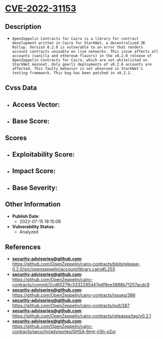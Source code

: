 
# [CVE-2022-31153](https://github.com/OpenZeppelin/cairo-contracts/blob/release-0.2.0/src/openzeppelin/account/library.cairo#L203)

## Description

- `OpenZeppelin Contracts for Cairo is a library for contract development written in Cairo for StarkNet, a decentralized ZK Rollup. Version 0.2.0 is vulnerable to an error that renders account contracts unusable on live networks. This issue affects all accounts (vanilla and ethereum flavors) in the v0.2.0 release of OpenZeppelin Contracts for Cairo, which are not whitelisted on StarkNet mainnet. Only goerli deployments of v0.2.0 accounts are affected. This faulty behavior is not observed in StarkNet's testing framework. This bug has been patched in v0.2.1.`

## Cvss Data

- **Access Vector**:
  - 
- **Base Score**:
  - 

## Scores

- **Exploitability Score**:
  - 
- **Impact Score**:
  - 
- **Base Severity**:
  - 

## Other Information

- **Publish Date**:
  - 2022-07-15 18:15:08
- **Vulnerability Status**:
  - Analyzed

## References

- **security-advisories@github.com**: https://github.com/OpenZeppelin/cairo-contracts/blob/release-0.2.0/src/openzeppelin/account/library.cairo#L203
- **security-advisories@github.com**: https://github.com/OpenZeppelin/cairo-contracts/commit/2cd60279c3332285d47edf9ee3888b71257acdc9
- **security-advisories@github.com**: https://github.com/OpenZeppelin/cairo-contracts/issues/386
- **security-advisories@github.com**: https://github.com/OpenZeppelin/cairo-contracts/pull/387
- **security-advisories@github.com**: https://github.com/OpenZeppelin/cairo-contracts/releases/tag/v0.2.1
- **security-advisories@github.com**: https://github.com/OpenZeppelin/cairo-contracts/security/advisories/GHSA-8mjr-jr5h-q2xr
